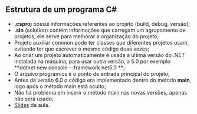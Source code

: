 ## Estrutura de um programa C#

- **.csproj** possui informações referentes ao projeto (build, debug, versão);
- **.sln** (solution) contém informações que carregam um agrupamento de projetos, ele serve para melhorar a organização do projeto;
- Projeto auxiliar common pode ter classes que diferentes projetos usam, evitando ter que escrever o mesmo código duas vezes;
- Ao criar um projeto automaticamente é usada a ultima versão do .NET instalada na máquina, para usar outra versão, a 5.0 por exemplo **dotnet new console --framework net5.0 **;
- O arquivo program.cs é o ponto de entrada principal do projeto;
- Antes da versão 6.0 o código era implementado dentro do método **main**, logo após o método main está oculto;
- Não há problema em inserir o método main nas novas versões, apenas não será usado;
- [Slides](https://drive.google.com/file/d/1JPKcUPpxdjCipJFzeND2WuOM8npY7vzL/view) da aula.